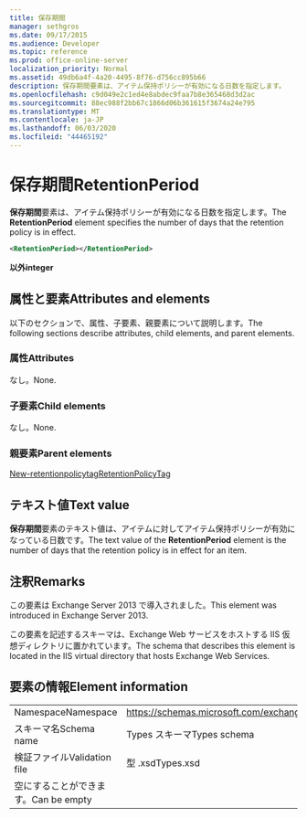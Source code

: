 ```yaml
---
title: 保存期間
manager: sethgros
ms.date: 09/17/2015
ms.audience: Developer
ms.topic: reference
ms.prod: office-online-server
localization_priority: Normal
ms.assetid: 49db6a4f-4a20-4495-8f76-d756cc895b66
description: 保存期間要素は、アイテム保持ポリシーが有効になる日数を指定します。
ms.openlocfilehash: c9d049e2c1ed4e8abdec9faa7b8e365468d3d2ac
ms.sourcegitcommit: 88ec988f2bb67c1866d06b361615f3674a24e795
ms.translationtype: MT
ms.contentlocale: ja-JP
ms.lasthandoff: 06/03/2020
ms.locfileid: "44465192"
---
```

# <a name="retentionperiod"></a><span data-ttu-id="daf21-103">保存期間</span><span class="sxs-lookup"><span data-stu-id="daf21-103">RetentionPeriod</span></span>

<span data-ttu-id="daf21-104">**保存期間**要素は、アイテム保持ポリシーが有効になる日数を指定します。</span><span class="sxs-lookup"><span data-stu-id="daf21-104">The **RetentionPeriod** element specifies the number of days that the retention policy is in effect.</span></span> 
  
```XML
<RetentionPeriod></RetentionPeriod>
```

 <span data-ttu-id="daf21-105">**以外**</span><span class="sxs-lookup"><span data-stu-id="daf21-105">**integer**</span></span>
## <a name="attributes-and-elements"></a><span data-ttu-id="daf21-106">属性と要素</span><span class="sxs-lookup"><span data-stu-id="daf21-106">Attributes and elements</span></span>

<span data-ttu-id="daf21-107">以下のセクションで、属性、子要素、親要素について説明します。</span><span class="sxs-lookup"><span data-stu-id="daf21-107">The following sections describe attributes, child elements, and parent elements.</span></span>
  
### <a name="attributes"></a><span data-ttu-id="daf21-108">属性</span><span class="sxs-lookup"><span data-stu-id="daf21-108">Attributes</span></span>

<span data-ttu-id="daf21-109">なし。</span><span class="sxs-lookup"><span data-stu-id="daf21-109">None.</span></span>
  
### <a name="child-elements"></a><span data-ttu-id="daf21-110">子要素</span><span class="sxs-lookup"><span data-stu-id="daf21-110">Child elements</span></span>

<span data-ttu-id="daf21-111">なし。</span><span class="sxs-lookup"><span data-stu-id="daf21-111">None.</span></span>
  
### <a name="parent-elements"></a><span data-ttu-id="daf21-112">親要素</span><span class="sxs-lookup"><span data-stu-id="daf21-112">Parent elements</span></span>

[<span data-ttu-id="daf21-113">New-retentionpolicytag</span><span class="sxs-lookup"><span data-stu-id="daf21-113">RetentionPolicyTag</span></span>](retentionpolicytag.md)
  
## <a name="text-value"></a><span data-ttu-id="daf21-114">テキスト値</span><span class="sxs-lookup"><span data-stu-id="daf21-114">Text value</span></span>

<span data-ttu-id="daf21-115">**保存期間**要素のテキスト値は、アイテムに対してアイテム保持ポリシーが有効になっている日数です。</span><span class="sxs-lookup"><span data-stu-id="daf21-115">The text value of the **RetentionPeriod** element is the number of days that the retention policy is in effect for an item.</span></span> 
  
## <a name="remarks"></a><span data-ttu-id="daf21-116">注釈</span><span class="sxs-lookup"><span data-stu-id="daf21-116">Remarks</span></span>

<span data-ttu-id="daf21-117">この要素は Exchange Server 2013 で導入されました。</span><span class="sxs-lookup"><span data-stu-id="daf21-117">This element was introduced in Exchange Server 2013.</span></span>
  
<span data-ttu-id="daf21-118">この要素を記述するスキーマは、Exchange Web サービスをホストする IIS 仮想ディレクトリに置かれています。</span><span class="sxs-lookup"><span data-stu-id="daf21-118">The schema that describes this element is located in the IIS virtual directory that hosts Exchange Web Services.</span></span>
  
## <a name="element-information"></a><span data-ttu-id="daf21-119">要素の情報</span><span class="sxs-lookup"><span data-stu-id="daf21-119">Element information</span></span>

|||
|:-----|:-----|
|<span data-ttu-id="daf21-120">Namespace</span><span class="sxs-lookup"><span data-stu-id="daf21-120">Namespace</span></span>  <br/> |https://schemas.microsoft.com/exchange/services/2006/types  <br/> |
|<span data-ttu-id="daf21-121">スキーマ名</span><span class="sxs-lookup"><span data-stu-id="daf21-121">Schema name</span></span>  <br/> |<span data-ttu-id="daf21-122">Types スキーマ</span><span class="sxs-lookup"><span data-stu-id="daf21-122">Types schema</span></span>  <br/> |
|<span data-ttu-id="daf21-123">検証ファイル</span><span class="sxs-lookup"><span data-stu-id="daf21-123">Validation file</span></span>  <br/> |<span data-ttu-id="daf21-124">型 .xsd</span><span class="sxs-lookup"><span data-stu-id="daf21-124">Types.xsd</span></span>  <br/> |
|<span data-ttu-id="daf21-125">空にすることができます。</span><span class="sxs-lookup"><span data-stu-id="daf21-125">Can be empty</span></span>  <br/> ||
   

